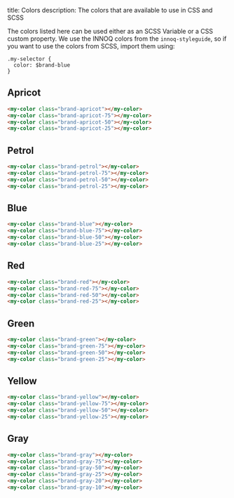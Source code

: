 title: Colors
description: The colors that are available to use in CSS and SCSS

The colors listed here can be used either as an SCSS Variable or a CSS custom property.
We use the INNOQ colors from the `innoq-styleguide`, so if you want
to use the colors from SCSS, import them using:

```
.my-selector {
  color: $brand-blue
}
```

## Apricot

```html
<my-color class="brand-apricot"></my-color>
<my-color class="brand-apricot-75"></my-color>
<my-color class="brand-apricot-50"></my-color>
<my-color class="brand-apricot-25"></my-color>
```

## Petrol

```html
<my-color class="brand-petrol"></my-color>
<my-color class="brand-petrol-75"></my-color>
<my-color class="brand-petrol-50"></my-color>
<my-color class="brand-petrol-25"></my-color>
```


## Blue

```html
<my-color class="brand-blue"></my-color>
<my-color class="brand-blue-75"></my-color>
<my-color class="brand-blue-50"></my-color>
<my-color class="brand-blue-25"></my-color>
```

## Red

```html
<my-color class="brand-red"></my-color>
<my-color class="brand-red-75"></my-color>
<my-color class="brand-red-50"></my-color>
<my-color class="brand-red-25"></my-color>
```

## Green

```html
<my-color class="brand-green"></my-color>
<my-color class="brand-green-75"></my-color>
<my-color class="brand-green-50"></my-color>
<my-color class="brand-green-25"></my-color>
```

## Yellow

```html
<my-color class="brand-yellow"></my-color>
<my-color class="brand-yellow-75"></my-color>
<my-color class="brand-yellow-50"></my-color>
<my-color class="brand-yellow-25"></my-color>
```

## Gray

```html
<my-color class="brand-gray"></my-color>
<my-color class="brand-gray-75"></my-color>
<my-color class="brand-gray-50"></my-color>
<my-color class="brand-gray-25"></my-color>
<my-color class="brand-gray-20"></my-color>
<my-color class="brand-gray-10"></my-color>
```
